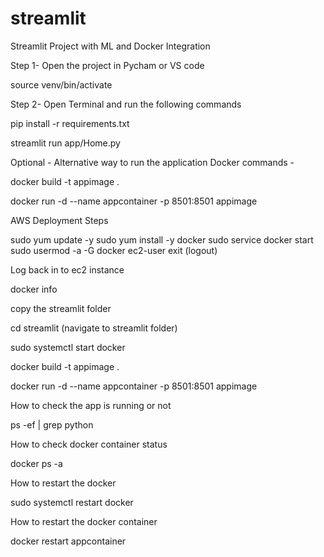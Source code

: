 # streamlit
Streamlit Project with ML and Docker Integration

Step 1- Open the project in Pycham or VS code

source venv/bin/activate

Step 2- Open Terminal and run the following commands 

pip install -r requirements.txt

streamlit run app/Home.py

Optional - Alternative way to run the application
Docker commands -

docker build -t appimage .

docker run -d --name appcontainer -p 8501:8501 appimage


AWS Deployment Steps

   sudo yum update -y
   sudo yum install -y docker
   sudo service docker start
   sudo usermod -a -G docker ec2-user
   exit    (logout)

   Log back in to ec2 instance

   docker info
   
   copy the streamlit folder
   
   cd streamlit (navigate to streamlit folder)
   
   sudo systemctl start docker

   docker build -t appimage .

   docker run -d --name appcontainer -p 8501:8501 appimage


How to check the app is running or not

   ps -ef | grep python


How to check docker container status

   docker ps -a


How to restart the docker

   sudo systemctl restart docker

How to restart the docker container

   docker restart appcontainer


